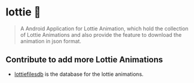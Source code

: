 # lottie 🐤
> A Android Application for Lottie Animation, which hold the collection of Lottie Animations and also provide the feature to download the animation in json format.

## Contribute to add more Lottie Animations
- [lottiefilesdb](https://github.com/meanii/lottiefilesdb) is the database for the lottie animations.